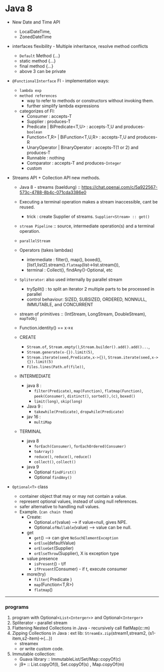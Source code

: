 # Java 8

- New Date and Time API
  - LocalDateTime,
  - ZonedDateTime

- interfaces flexibility - Multiple inheritance, resolve method conflicts
    - `Default` Method {...}
    - static method  {...}
    - final method  {...}
    - above 3 can be private
  
- `@FunctionalInterface` FI - implementation ways:
    - `lambda exp`
    - `method references` 
      - way to refer to methods or constructors without invoking them.
      - further simplify lambda expressions
    - categorizes of FI:
      - Consumer<T> : accepts-T
      - Supplier<T> : produces-T
      - Predicate<T> | BiPredicate<T,U> : accepts-T,U and produces-`boolean`
      - Function<T,R> | BiFunction<T,U,R> : accepts-T,U and produces-R
      - UnaryOperator<T> | BinaryOperator<T> :  accepts-T(1 or 2) and produces-T
      - Runnable : nothing
      - Comparator<T> :  accepts-T and produces-`Integer`
      - custom

- Streams API + Collection API new methods.
  - Java 8 - streams (baeldung) :: https://chat.openai.com/c/5a922567-573c-4788-8b4c-071cda3386e0
  - Executing a terminal operation makes a stream inaccessible, cant be reused. 
    - trick : create Supplier of streams. `Supplier<Stream> :: get()`
  - `stream Pipeline` ::  source, intermediate operation(s) and a terminal operation.
  - `parallelStream`
  - Operators (takes lambdas)
    - intermediate : filter(), map(), boxed(), [list1,list2].stream().`flatmap`(list->list.stream()),
    - terminal : Collect(), findAny()-Optional<T>, etc
  - `Spliterator`: also used internally by parallel stream 
    - trySplit() : to split an iterator 2 multiple parts to be processed in parallel
    - control behaviour: SIZED, SUBSIZED, ORDERED, NONNULL, IMMUTABLE, and CONCURRENT
  - stream of primitives :: (IntStream, LongStream, DoubleStream), `mapToObj`
  - Function.identity() == x->x
  
  - CREATE 
    - `Stream.of`, `Stream.empty()`,`Stream.builder().add().add()...`, 
    - `Stream.generate(x-{}).limit(5)`, 
    - `Stream.iterate(seed,Predicate,x->{})`, `Stream.iterate(seed,x->{}).limit(5)`
    - `Files.lines(Path.of(file))`, 
  - INTERMEDIATE
    - java 8 :
      - `filter(Predicate)`, `map(Function)`, `flatmap(Function)`, `peek(Consumer)`, `distinct()`, `sorted(),(c)`, `boxed()`
      - `limit(long)`, `skip(long)`
    - Java 9 : 
      - `takewhile(Predicate)`, `dropwhile(Predicate)`
    - jav 16 : 
      - `multiMap`
  - TERMINAL
    - java 8
      - `forEach(Consumer)`, `forEachOrdered(Consumer)`
      - `toArray()`
      - `reduce()`, `reduce()`, `reduce()`
      - `collect()`,  `collect()`
    - java 9
      - Optional<T> `findFirst()`
      - Optional<T> `findAny()`

- `Optional<T>` class
  - container object that may or may not contain a value.
  - represent optional values, instead of using null references.
  - safer alternative to handling null values.
  - Example. (`can chain them`)
    - Create:
      - Optional.`of`(value) --> if value=null, gives NPE.
      - Optional.`ofNullable`(value) -->  value can be null.
    - get
      - `get`() --> can give `NoSuchElementException`
      - `orElse`(defaultValue)
      - `orElseGet`(Supplier<T>)
      - `orElseThrow`(Supplier<X>), X is exception type
    - value presence
      - `isPresent`() - t/f
      - `ifPresent`(Consumer<T>) - if t, execute consumer
    - more(try)
      - `filter`( Predicate<T> )
      - `map`(Function<T,R>)
      - `flatmap`()
  
---
### programs
1. program with Optional<`List<Interger>`>  and  Optional<`Interger`>
2. Spliterator - parallel stream  
3. Flattening Nested Collections in Java - recursively call flatMap(c::m) 
4. Zipping Collections in Java : ext lib: `StreamEx.zip`(stream1,stream2, (s1-item,s2-item)->{...})
   - <artifactId>streamex</artifactId>
   - or write custom code.
5. Immutable collection:
   - Guava library :: ImmutableList/Set/Map::copyOf(c)
   - j9+ :: List.copyOf(l),  Set.copyOf(s) ,  Map.copyOf(m)